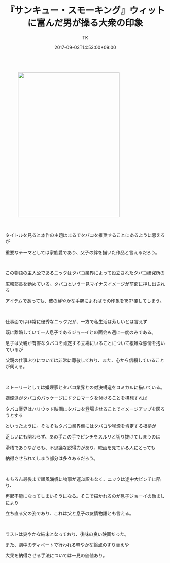 ﻿---
layout: post

title: 『サンキュー・スモーキング』ウィットに富んだ男が操る大衆の印象
author: TK
date: 2017-09-03T14:53:00+09:00
comments: true
categories: Movie
---



<figure class="image pict" style="float:left"><img alt="" height="457" src="http://img-cdn.jg.jugem.jp/851/3766742/20170903_1344180.jpg" width="320" />

</figure>

<p><br style="clear:both" />
&nbsp;</p>

<p>タイトルを見ると本作の主題はまるでタバコを推奨することにあるように思えるが</p>

<p>重要なテーマとしては家族愛であり、父子の絆を描いた作品と言えるだろう。</p>

<p>&nbsp;</p>

<p>この物語の主人公であるニックはタバコ業界によって設立されたタバコ研究所の</p>

<p>広報部長を勤めている。タバコという一見マイナスイメージが前面に押し出される</p>

<p>アイテムであっても、彼の鮮やかな手腕によればその印象を180&deg;覆してしまう。</p>

<p>&nbsp;</p>

<p>仕事面では非常に優秀なニックだが、一方で私生活は芳しいとは言えず</p>

<p>既に離婚していて一人息子であるジョーイとの面会も週に一度のみである。</p>

<p>息子は父親が有害なタバコを肯定する立場にいることについて複雑な感情を抱いているが</p>

<p>父親の仕事ぶりについては非常に尊敬しており、また、心から信頼していることが伺える。</p>

<p>&nbsp;</p>

<p>ストーリーとしては嫌煙家とタバコ業界との対決構造をコミカルに描いている。</p>

<p>嫌煙派がタバコのパッケージにドクロマークを付けることを構想すれば</p>

<p>タバコ業界はハリウッド映画にタバコを登場させることでイメージアップを図ろうとする</p>

<p>といったように。そもそもタバコ業界側にはタバコや喫煙を肯定する根拠が</p>

<p>乏しいにも関わらず、あの手この手でピンチをスルリと切り抜けてしまうのは</p>

<p>滑稽でありながらも、不思議な説得力があり、映画を見ている人にとっても</p>

<p>納得させられてしまう部分は多々あるだろう。</p>

<p>&nbsp;</p>

<p>もちろん最後まで順風満帆に物事が運ぶ訳もなく、ニックは途中大ピンチに陥り、</p>

<p>再起不能になってしまいそうになる。そこで描かれるのが息子ジョーイの励ましにより</p>

<p>立ち直る父の姿であり、これは父と息子の友情物語とも言える。</p>

<p>&nbsp;</p>

<p>ラストは爽やかな結末となっており、後味の良い映画だった。</p>

<p>また、劇中のディベートで行われる軽やかな論点のすり替えや</p>

<p>大衆を納得させる手法については一見の価値あり。</p>

<p>&nbsp;</p>

<p>&nbsp;</p>

